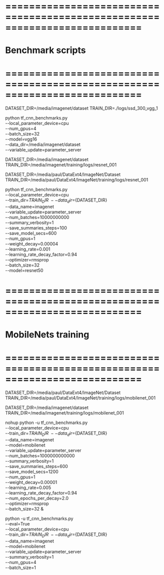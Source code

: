 # =========================================================================== #
# Benchmark scripts
# =========================================================================== #
DATASET_DIR=/media/imagenet/dataset
TRAIN_DIR=./logs/ssd_300_vgg_1

python tf_cnn_benchmarks.py \
    --local_parameter_device=cpu \
    --num_gpus=4 \
    --batch_size=32 \
    --model=vgg16 \
    --data_dir=/media/imagenet/dataset \
    --variable_update=parameter_server

DATASET_DIR=/media/imagenet/dataset
TRAIN_DIR=/media/imagenet/training/logs/resnet_001

DATASET_DIR=/media/paul/DataExt4/ImageNet/Dataset
TRAIN_DIR=/media/paul/DataExt4/ImageNet/training/logs/resnet_001

python tf_cnn_benchmarks.py \
    --local_parameter_device=cpu \
    --train_dir=${TRAIN_DIR} \
    --data_dir=${DATASET_DIR} \
    --data_name=imagenet \
    --variable_update=parameter_server \
    --num_batches=10000000000 \
    --summary_verbosity=1 \
    --save_summaries_steps=100 \
    --save_model_secs=600 \
    --num_gpus=1 \
    --weight_decay=0.00004 \
    --learning_rate=0.001 \
    --learning_rate_decay_factor=0.94 \
    --optimizer=rmsprop \
    --batch_size=32 \
    --model=resnet50


# =========================================================================== #
# MobileNets training
# =========================================================================== #
DATASET_DIR=/media/paul/DataExt4/ImageNet/Dataset
TRAIN_DIR=/media/paul/DataExt4/ImageNet/training/logs/mobilenet_001

DATASET_DIR=/media/imagenet/dataset
TRAIN_DIR=/media/imagenet/training/logs/mobilenet_001

nohup python -u tf_cnn_benchmarks.py \
    --local_parameter_device=cpu \
    --train_dir=${TRAIN_DIR} \
    --data_dir=${DATASET_DIR} \
    --data_name=imagenet \
    --model=mobilenet \
    --variable_update=parameter_server \
    --num_batches=1000000000000 \
    --summary_verbosity=1 \
    --save_summaries_steps=600 \
    --save_model_secs=1200 \
    --num_gpus=1 \
    --weight_decay=0.00001 \
    --learning_rate=0.005 \
    --learning_rate_decay_factor=0.94 \
    --num_epochs_per_decay=2.0 \
    --optimizer=rmsprop \
    --batch_size=32 &



python -u tf_cnn_benchmarks.py \
    --eval=True \
    --local_parameter_device=cpu \
    --train_dir=${TRAIN_DIR} \
    --data_dir=${DATASET_DIR} \
    --data_name=imagenet \
    --model=mobilenet \
    --variable_update=parameter_server \
    --summary_verbosity=1 \
    --num_gpus=4 \
    --batch_size=1

